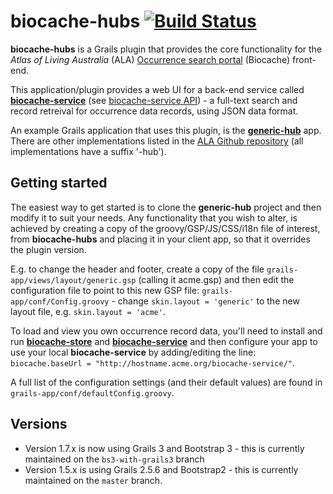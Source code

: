 # biocache-hubs [![Build Status](https://travis-ci.org/AtlasOfLivingAustralia/biocache-hubs.svg?branch=master)](http://travis-ci.org/AtlasOfLivingAustralia/biocache-hubs) 

**biocache-hubs** is a Grails plugin that provides the core functionality for the _Atlas of Living Australia_ (ALA) [Occurrence search portal](http://biocache.ala.org.au/search) (Biocache) front-end.

This application/plugin provides a web UI for a back-end service called [**biocache-service**](https://github.com/AtlasOfLivingAustralia/biocache-service) (see [biocache-service API](http://biocache.ala.org.au/ws)) - a full-text search and record retreival for occurrence data records, using JSON data format.

An example Grails application that uses this plugin, is the [**generic-hub**](https://github.com/AtlasOfLivingAustralia/generic-hub) app. There are other implementations listed in the [ALA Github repository](https://github.com/AtlasOfLivingAustralia?query=-hub) (all implementations have a suffix '-hub').

## Getting started
The easiest way to get started is to clone the **generic-hub** project and then modify it to suit your needs. Any functionality that you wish to alter, is achieved by creating a copy of the groovy/GSP/JS/CSS/i18n file of interest, from **biocache-hubs** and placing it in your client app, so that it overrides the plugin version.

E.g. to change the header and footer, create a copy of the file `grails-app/views/layout/generic.gsp` (calling it acme.gsp) and then edit the configuration file to point to this new GSP file: `grails-app/conf/Config.groovy` - change `skin.layout = 'generic'` to the new layout file, e.g. `skin.layout = 'acme'`.

To load and view you own occurrence record data, you'll need to install and run [**biocache-store**](https://github.com/AtlasOfLivingAustralia/biocache-store) and [**biocache-service**](https://github.com/AtlasOfLivingAustralia/biocache-service) and then configure your app to use your local **biocache-service** by adding/editing the line: `biocache.baseUrl = "http://hostname.acme.org/biocache-service/"`.

A full list of the configuration settings (and their default values) are found in `grails-app/conf/defaultConfig.groovy`.

## Versions

* Version 1.7.x is now using Grails 3 and Bootstrap 3 - this is currently maintained on the `bs3-with-grails3` branch 
* Version 1.5.x is using Grails 2.5.6 and Bootstrap2 - this is currently maintained on the `master` branch.

